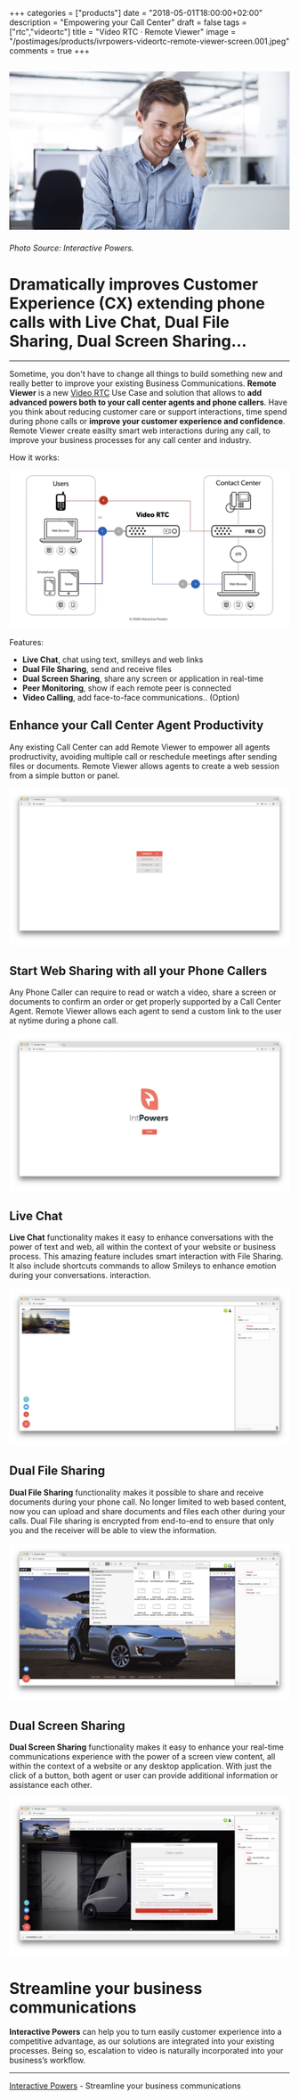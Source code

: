 +++
categories = ["products"]
date = "2018-05-01T18:00:00+02:00"
description = "Empowering your Call Center"
draft = false
tags = ["rtc","videortc"]
title = "Video RTC · Remote Viewer"
image = "/postimages/products/ivrpowers-videortc-remote-viewer-screen.001.jpeg"
comments = true
+++

![Video RTC Remote Viewer](/postimages/products/ivrpowers-videortc-remote-viewer-screen.001.jpeg)
------------
###### Photo Source: Interactive Powers.

#	Dramatically improves Customer Experience (CX) extending phone calls with Live Chat,  Dual File Sharing, Dual Screen Sharing…
---

Sometime, you don't have to change all things to build something new and really better to improve your existing Business Communications. **Remote Viewer** is a new [Video RTC](http://blog.ivrpowers.com/post/products/video-rtc/) Use Case and solution that allows to **add advanced powers both to your call center agents and phone callers**. Have you think about reducing customer care or support interactions, time spend during phone calls or **improve your customer experience and confidence**. Remote Viewer create easilty smart web interactions during any call, to improve your business processes for any call center and industry.

How it works:

![Remote Viewer](/postimages/products/ivrpowers-videortc-remote-viewer-screen.007.jpeg)

Features:

* **Live Chat**, chat using text, smilleys and web links
* **Dual File Sharing**, send and receive files
* **Dual Screen Sharing**, share any screen or application in real-time
* **Peer Monitoring**, show if each remote peer is connected
* **Video Calling**, add face-to-face communications.. (Option)

##	Enhance your Call Center Agent Productivity

Any existing Call Center can add Remote Viewer to empower all agents prodructivity, avoiding multiple call or reschedule meetings after sending files or documents. Remote Viewer allows agents to create a web session from a simple button or panel.

![Remote Viewer](/postimages/products/ivrpowers-videortc-remote-viewer-screen.002.jpeg)

##	Start Web Sharing with all your Phone Callers

Any Phone Caller can require to read or watch a video, share a screen or documents to confirm an order or get properly supported by a Call Center Agent. Remote Viewer allows each agent to send a custom link to the user at nytime during a phone call.

![Remote Viewer](/postimages/products/ivrpowers-videortc-remote-viewer-screen.003.jpeg)

##	Live Chat

**Live Chat** functionality makes it easy to enhance conversations with the power of text and web, all within the context of your website or business process. This amazing feature includes smart interaction with File Sharing. It also include shortcuts commands to allow Smileys to enhance emotion during your conversations. interaction.

![Remote Viewer](/postimages/products/ivrpowers-videortc-remote-viewer-screen.004.jpeg)

##	Dual File Sharing

**Dual File Sharing** functionality makes it possible to share and receive documents during your phone call. No longer limited to web based content, now you can upload and share documents and files each other during your calls. Dual File sharing is encrypted from end-to-end to ensure that only you and the receiver will be able to view the information.

![Remote Viewer](/postimages/products/ivrpowers-videortc-remote-viewer-screen.005.jpeg)

##	Dual Screen Sharing

**Dual Screen Sharing** functionality makes it easy to enhance your real-time communications experience with the power of a screen view content, all within the context of a website or any desktop application. With just the click of a button, both agent or user can provide additional information or assistance each other.

![Remote Viewer](/postimages/products/ivrpowers-videortc-remote-viewer-screen.006.jpeg)

#	Streamline your business communications

**Interactive Powers** can help you to turn easily customer experience into a competitive advantage, as our solutions are integrated into your existing processes. Being so, escalation to video is naturally incorporated into your business’s workflow.

---
[Interactive Powers](http://www.ivrpowers.com/ ) - Streamline your business communications
